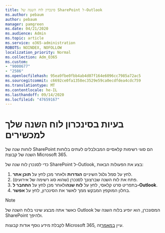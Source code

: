 ```yaml
---
title: סינכרון לוח השנה של SharePoint ל-Outlook
ms.author: pebaum
author: pebaum
manager: pamgreen
ms.date: 04/21/2020
ms.audience: Admin
ms.topic: article
ms.service: o365-administration
ROBOTS: NOINDEX, NOFOLLOW
localization_priority: Normal
ms.collection: Adm_O365
ms.custom:
- "9000677"
- "2586"
ms.openlocfilehash: 95ea9fbe0fbb4ab4d07f164e6096cc7985a72ac5
ms.sourcegitcommit: c6692ce0fa1358ec3529e59ca0ecdfdea4cdc759
ms.translationtype: MT
ms.contentlocale: he-IL
ms.lasthandoff: 09/14/2020
ms.locfileid: "47659167"
---
```

# <a name="issues-synchronizing-your-calendar-to-devices"></a>בעיות בסינכרון לוח השנה שלך למכשירים

לוחות שנה של SharePoint הם סוגי רשימות קלאסיים המבולבלים לעתים בלוחות השנה של קבוצת Microsoft 365.

כדי לסנכרן לוח שנה של SharePoint ל-Outlook, בצע את הפעולות הבאות:

1. לחץ על סמל גלגל השיניים **הגדרות** ולאחר מכן לחץ על **תוכן אתר**.
2. פתח את לוח השנה שברצונך לסנכרן (שהוא סוג רשימה של אירועים).
3. בתפריט סרט קלאסי, לחץ על **לוח שנה**ולאחר מכן לחץ על **התחבר ל-Outlook**.
4. בחלון המוקפץ המבקש ממך לאשר את הסינכרון, לחץ על **אפשר**.

>[!Note]
> כאשר אתה מבצע שינוי בלוח השנה של Outlook המסונכרן, הוא יופיע בלוח השנה של SharePoint ולהיפך.

לקבלת מידע נוסף אודות קבוצות Microsoft 365, עיין [במאמר](https://support.office.com/article/Learn-about-Office-365-groups-b565caa1-5c40-40ef-9915-60fdb2d97fa2)זה.
